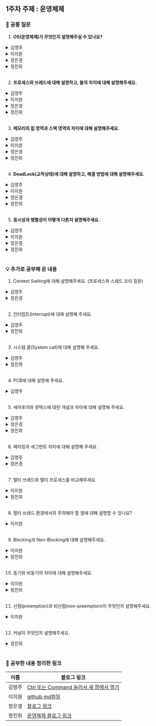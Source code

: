 ## 1주차 주제 : 운영체제

### 🎨 공통 질문 

1. **OS(운영체제)가 무엇인지 설명해주실 수 있나요?**

<details>
  <summary>김영주</summary>

  > 운영체제란 <u>하드웨어</u>를 사용하기 쉽게 만들어주는 인터페이스입니다. 사용자가 <u>효율적</u>으로 쓸 수 있게 <u>관리</u>해줍니다.

</details>

<details>
  <summary>이지원</summary>
  
  > 운영체제(OS, Operating System) : 컴퓨터 시스템의 핵심 소프트웨어로, 컴퓨터 하드웨어와 응용 프로그램 간의 상호작용을 관리하고 제어하는 역할
> 
</details>

<details>
  <summary>정은경</summary>
  
  > 운영체제는 사용자가 컴퓨터를 편리하고 효과적으로 사용할 수 있도록 환경을 제공하는 시스템 소프트웨어라고 할 수 있습니다.

</details>

<details>
  <summary>정진희</summary>
  
  > 운영체제(OS, Operating System)는 컴퓨터 시스템의 핵심 소프트웨어로 컴퓨터 하드웨어 자원을 관리하고, 사용자와 하드웨어 간의 상호 작용을 중재하고 제어하는 역할을 합니다.
</details>


</br>

2. **프로세스와 쓰레드에 대해 설명하고, 둘의 차이에 대해 설명해주세요.**

<details>
  <summary>김영주</summary>

  > <b>프로세스</b>란 <u>운영체제</u>로부터 자원을 할당받은 작업의 단위입니다. 운영 체제에서 각 개별로 <u>Code, Data, Stack, Heap</u>의 형식으로 할당 받습니다.</br></br> <b>스레드</b>란 <u>프로세스</u>가 할당받은 자원을 이용하는 실행 흐름의 단위입니다. 스레드는 <u>Stack</u>은 개별로 할당 받고, <u>Code, Data, Heap</u>은 자원을 공유합니다.

</br>

**✅ 해당 파트는 추가 질문이 들어오면 답할 예상 답안입니다.** 

> <b>멀티 프로세스</b>란 <u>하나의 프로그램</U>을 <u>여러 개의 프로세스로 구성</u>하여 각 프로세스가 <b>병렬적으로 작업을 수행</b>합니다. </br></br> <b>장점</b>으로는 안전성이 있고, <b>단점</b>으로는 각각 독립된 메모리 영역을 갖고 있어 <u>작업량이 많을수록 오버헤드가 발생</u>합니다. <u>Context Switching으로 인한 성능 저하도 발생</u>할 수 있습니다.

> <b>멀티 스레드</b>란 <u>하나의 응용 프로그램</u>에서 <u>여러 스레드를 구성</u>해 각 스레드가 <b>하나의 작업을 처리</b>하는 것입니다.</br></br>
<b>장점</b>으로는 독립적인 프로세스에 비해 공유 메모리만큼 시간, 자원 손실이 감소하고, 전역 변수와 정적 변수에 대한 자료 공유가 가능합니다.
<b>단점</b>으로는 안정성 문제, <b>하나의 스레드가 데이터 공간을 망가트리면, 모든 스레드가 작동 불능 상태가 됩니다.</b>
 
</details>

<details>
  <summary>이지원</summary>
  
  **프로세스**는 독립적인 실행 단위로, 메인 메모리(주기억장치)에 적재되어 실행되는 프로그램을 의미하고, **쓰레드**는 프로세스 내에서 실행되는 작은 실행 단위입니다.

프로세스는 메모리 영역을 다른 프로세스와 공유하지 않기 때문에 한 프로세스에서 오류가 생기더라도 다른 프로세스에 영향을 주지 않습니다.

반면 쓰레드는 메모리 영역을 공유하기 때문에 한 쓰레드에서 오류가 생기면 나머지 프로세스 내의 쓰레드에 영향을 줄 수 있습니다.
</details>

<details>
  <summary>정은경</summary>
  
  > 프로세스는 프로그램을 메모리 상에서 실행 중인 독립적인 작업 단위입니다. 스레드는 프로세스 안에서 실행되는 여러 흐름 단위입니다. </br>
  따라서 프로세스는 프로그램의 실행 단위이고 스레드는 프로세스 내부의 실행 흐름 단위입니다.
> 
</details>

<details>
  <summary>정진희</summary>
  
  > 프로세스는 실행되어 작업 중인 프로그램을 의미합니다. </br> 메모리에 적제되어 CPU 자원을 할당받아 프로그램이 독립적으로 실행되고 있는 상태입니다.

  > 스레드는 프로세스 내에서 실행되는 **작업 단위**를 의미합니다. </br> 하나의 프로세스는 여러 스레드를 가질 수 있으며, 프로세스 내에서 각각 Stack만 따로 할당받고 Code, Data, Heap 영역은 공유합니다.
</details>

</br>

3. **메모리의 힙 영역과 스택 영역의 차이에 대해 설명해주세요.**

<details>
  <summary>김영주</summary>

> <b>HEAP 영역</b>은 <b>프로그래머가 자율적으로 메모리 크기를 할당</b>할 수 있는 영역입니다. 또한, 힙은 할당된 영역을 반납해줘야 하므로 <u>동적할당 영역</u>에 속합니다. 

> <b>STACK 영역</b>은 <b>지역변수가 할당되는 영역</b>으로 함수가 호출되면 할당되었습니다. <u>함수의 종료시 반납되는 영역</u>입니다.

</br>

**➕ HEAP과 STACK 영역 설명 추가로 덧붙일 수 있는 내용**

> HEAP 영역은 런타임 시 크기가 결정되며, 크기가 제한되어 있지 않습니다. 주소 할당은 낮은 주소에서 높은 주소로 채워집니다. </br></br> STACK 영역은 컴파일 시 크기가 결정됩니다. 주소 할당은 높은 주소에서 낮은 주소로 할당됩니다. 힙에 비해 빠르고, 종료에 따라 소멸되므로 별다른 관리가 필요 없습니다.

>메모리의 위쪽에 위치할수록 낮은 주소입니다. 

</details>

<details>
  <summary>이지원</summary>
  
  **힙 영역**은 프로그래머가 직접 공간을 할당, 해제하는 메모리 공간, new 연산자로 생성된 객체(동적으로 생성된 변수)가 저장되는 공간, 낮은 주소에서 높은 주소로 메모리 할당됨

**스택 영역**은 프로그램이 자동으로 사용하는 임시 메모리 영역, 지역 변수와 매개 변수가 함수 호출 시 저장되고, 함수 호출이 완료되면 메모리가 해제됨, 높은 주소에서 낮은 주소로 메모리 할당됨
</details>

<details>
  <summary>정은경</summary>

  > 힙과 스택은 컴파일 시 메모리가 할당되었다가 반납되는 영역입니다. </br>
  힙에는 동적으로 생성된 변수가 저장되고, 따로 크기가 제한되지 않습니다. 직접 생성된 변수가 저장되기에 직접 변수를 제거해주며 관리해줘야 합니다. </br>
  스택에는 지역변수, 매개변수가 저장됩니다. 힙과 달리 크기가 제한되어 있고, 함수가 종료되면 자동으로 소멸하기 때문에 따로 관리해줄 필요는 없습니다.
</details>

<details>
  <summary>정진희</summary>

> 스택 영역은 함수의 호출과 관련된 **지역 변수와 매개 변수가 저장되는 영역**입니다. </br>
컴파일 타임에 크기가 결정되며 함수의 호출로 할당되고, 호출이 완료되면 소멸합니다. </br>
메모리 관리(할당과 해제)가 자동으로 이루어지기에, 개발자가 별도로 관리하지 않아도 됩니다.</br>

> 힙 영역은 사용자가 직접 관리할 수 있는 메모리 영역으로 **동적 메모리 할당**이 이루어집니다.</br>
사용자에 의해 메모리 공간이 런타임에 동적으로 할당되고 해제됩니다.</br>
메모리 할당과 해제가 스택보다 복잡하고 느리며 개발자가 직접 메모리를 할당하고, 해제해야 합니다.
</details>

</br>

4. **DeadLock(교착상태)에 대해 설명하고, 해결 방법에 대해 설명해주세요.**

<details>
  <summary>김영주</summary>
  
> <b>데드락</b>이란 <u>두 개 이상의 프로세스나 스레드가 서로 자원을 얻지 못해서 다음 처리를 하지 못하는 상태 시스템적으로 한정된 자원을 여러 곳에서 사용하려고 할 때 발생</u>합니다. <b>무한히 다음 자원을 기다리게 되는 상태</b>를 말합니다.


> 데드락이 일어나는 경우에는 4가지의 발생 조건이 있습니다. </br></br>
• <b>상호 배제(Mutual exclusion) :</b> 자원은 한번에 한 프로세스만 사용할 수 있다.
</br>• <b>점유 대기(Hold and wait) :</b> 최소한 하나의 자원을 점유하고 있으면서 다른 프로세스에 할당되어 사용하고 있는 자원을 추가로 점유하기 위해 대기하는 프로세스가 존재해야 한다.
</br><b>• 비선점(No preemption) :</b> 다른 프로세스에 할당된 자원은 사용이 끝날 때까지 강제로 빼앗을 수 없다.
</br>• <b>순환 대기(Circular wait) :</b> 프로세스의 집합에서 순환 형태로 자원을 대기하고 있어야 한다. 

> 데드락을 예방과 회피하는 방법에는 3가지의 주된 방법이 있습니다.
</br></br>• <b>예방(prevention) :</b> 교착 상태 발생 조건 중 하나를 제거하면서 해결한다 (자원 낭비 엄청 심함)
</br>• <b>회피(avoidance) :</b> 교착 상태 발생 시 피해나가는 방법
</br>• <b>회복(Recovery) :</b> 교착 상태 일으킨 프로세스를 종료하거나, 할당된 자원을 해제시켜 회복시키는 방법

</details>

<details>
  <summary>이지원</summary>
  
  DeadLock(교착상태)은 두 개 이상의 프로세스나 쓰레드가 서로의 작업을 대기하며 무한히 진행하지 못하는 상태

DeadLock 발생 조건은 4가지 : 상호 배제, 점유 대기, 비선점, 순환 대기

- 상호 배제 : 한 자원에 여러 프로세스가 동시에 접근할 수 없다.
- 점유 대기 : 하나의 자원을 소유한 상태에서 다른 자원을 기다린다.
- 비선점 : 프로세스가 어떤 자원의 사용을 끝낼 때까지 프로세스의 자원을 뺏을 수 없다.
- 순환 대기 : 각 프로세스가 순환적으로 다음 프로세스가 요구하는 자원을 갖고 있다.

DeadLock 해결 방법 3가지 : 예방, 회피, 회복

- 예방 : 데드락의 발생조건 4가지 중 하나라도 발생하지 않게 하는 것, 자원 낭비가 심하다는 단점
- 회피 : 데드락 발생 가능성을 인정하면서도 적절하게 회피하는 방식
- 회복 : 시스템의 자원 할당 상태를 갖고 데드락이 발생했는지 여부를 탐색 후, 탐지했다면 데드락을 회복
</details>

<details>
  <summary>정은경</summary>

  > 두 개 이상의 작업이 서로 상대방의 작업이 끝나기만을 기다리고 있기 때문에 결과적으로 아무것도 완료되지 못한 상태입니다.
> 멀티 프로세스나 멀티 쓰레드 환경에서 여러 프로세스들이 한정된 자원을 사용하기 때문에 발생하곤 합니다.
</details>

<details>
  <summary>정진희</summary>
  
  > 교착 상태는 두 개 이상의 프로세스가 서로 자원을 기다리며 무한히 대기 상태에 빠지는 상황입니다.</br>
경쟁 상태에서 여러 프로세스가 자원을 확보하려 하기 때문에, 교착 상태로 이어질 수 있습니다.
</details>

</br>

5. **동시성과 병렬성이 어떻게 다른지 설명해주세요.**

<details>
  <summary>김영주</summary>

> <b>동시성</b>이란 <b>주기억장치에 여러 프로세스를 적재해서 Context Switching을 통해 동시에 실행되는 것 처럼 보이게 하는 것을 의미</b>합니다. <u>싱글 코어에서 멀티스레드를 동작시키기 위한 방식</u>입니다.

> <b>병렬성</b>이란 <b>실제로 동시에 여러 프로세스를 병렬적으로 실행하는 방식</b>입니다. 병렬적으로 실행하기 위해서는 <u>CPU가 멀티코어</u>여야 합니다. 

</details>

<details>
  <summary>이지원</summary>
  
  동시성 : 하나의 시스템이 여러 작업을 동시에 처리하는 것처럼 보이게 하는 것, 실제로는 동시에 실행되는 것이 아니라 한번의 하나의 작업만 처리해 번갈아 실행하는 것

병렬성 : 여러 작업을 실제로 동시에 처리하는 것

동시성은 싱글 코어에서 멀티 쓰레드를 동작 시키는 방식이고, 병렬성은 멀티 코어에서 멀티 쓰레드를 동작시키는 방식
</details>

<details>
  <summary>정은경</summary>
  <!-- 내용 -->
</details>

<details>
  <summary>정진희</summary>

  > 동시성은 **논리적인 개념**으로, 작업들이 동시에 실행되는 것처럼 보이게하는 것입니다.
</br> 병렬성은 **물리적인 개념**으로, 작업들이 실제로 동시에 실행되는 것입니다.
</details>
  
</br>

### 💡 추가로 공부해 온 내용
1. Context Switing에 대해 설명해주세요. (프로세스와 스레드 꼬리 질문)

<details>
  <summary>김영주</summary>

  > <b>Context Switching</b>이란 <b>프로세스의 상태 정보를 저장하고 복원하는 일련의 과정</b>입니다. 프로세스는 각 독립된 메모리 영역을 할당받아 사용되므로, 캐시 메모리 초기화와 같은 무거운 작업이 진행되었을 때 오버헤드가 발생할 문제가 존재합니다.
</details>

<details>
  <summary>정은경</summary>
  
  > 여러 프로세스를 처리해야 하는 상황에서 현재 진행 중인 프로세스나 스레드의 상태를 pcb에 저장하고, 다음에 진행할 프로세스나 스레드의 상태값을 읽어 레지스터에 적재하는 과정입니다.
> 즉, 프로세스의 상태 정보를 저장하고 복원하는 일련의 과정입니다.
</details>

</br>

2. 인터럽트(Interrupt)에 대해 설명해 주세요.

<details>
  <summary>김영주</summary>
  
  > <b>Interrupt(인터럽트)</b>란 <b>프로그램을 실행하고 있는 도중에 입출력 요청 혹은 예외 상황을 처리해야 하면 실행하던 프로그램을 멈추고 CPU가 해당 작업을 처리하도록 하는 것을 의미</b>합니다.

</details>

<details>
  <summary>정진희</summary>
  
  > 인터럽트는 컴퓨터 시스템에서 현재 실행 중인 작업을 잠시 중단하고, 중요한 작업을 우선적으로 처리할 수 있도록 하는 신호입니다.
</details>


</br>

3. 시스템 콜(System call)에 대해 설명해 주세요.

<details>
  <summary>김영주</summary>
  
  > <b>시스템 콜(System call)</b>이란 <b>fork( ), exec( ), wait( )와 같은 것들은 Process 생성과 제어를 위한 것</b>입니다. <b>사용자나 응용프로그램이 커널에서 제공하는 기능을 사용하기 위한 인터페이스</b>입니다.

</details>

<details>
  <summary>정진희</summary>
  
  > 시스템 호출은 **응용 프로그램이 운영체제의 커널 기능을 사용하기 위해 호출하는 인터페이스**입니다. </br>
커널은 자원에 대한 직접 접근을 차단하기 때문에 자원을 이용하기 위한 시스템 호출이라는 인터페이스를 필요로 합니다.
</details>

</br>

4. PCB에 대해 설명해 주세요.
<details>
  <summary>김영주</summary>
  
> <b>PCB(Process Control Block)</b>란 <u>프로세스 메타데이터들을 저장해 놓는 곳이며, 한 PCB 안에는 한 프로세스의 정보가 담깁니다.</u> 한마디로 <b>프로세스를 관리하기 위한 정보를 포함하는 OS 커널의 자료 구조</b>입니다.

**➕ PCB 설명 추가로 덧붙일 수 있는 내용**

> <u>프로세스는 CPU를 할당받아 작업을 처리하다가, CPU를 선점 당하게 되면 진행 중이던 작업 내용을 PCB에 저장하고 CPU를 반환합니다. 이후에 다시 CPU를 할당받으면 PCB로 부터 진행이 끊겼던 부분에서 다시 작업을 실행합니다</u> 프로세스 식별자, 상태, PC(프로그램 카운터, 다음 실행할 명령의 주소 가르킴), 메모리 관리 정보 등을 가지고 있습니다.

</details>

</br>

5. 세마포어와 뮤텍스에 대한 개념과 차이에 대해 설명해 주세요.
<details>
  <summary>김영주</summary>
  
> <b>세마포어</b>란 <b>멀티프로그래밍 환경에서 공유 자원에 대한 접근을 제한하는 방법</b>입니다. <u>1개만 접근 가능하므로 반드시 락을 획득한 프로세스가 락을 해제</u>해야 합니다.

> <b>뮤텍스</b>란 <b>임계 구역을 가진 스레드들의 실행시간이 서로 겹치지 않고 각각 단독으로 실행되게 하는 기술</b>입니다. <u>현재 수행중인 프로세스가 아닌 다른 프로세스가 세마포어를 해제</u>할 수 있습니다.

> 이진 세마포어는 뮤텍스와 동일하다고 볼 수 있습니다. 이진 세마포어가 아닌 나머지 세마포어를 카운팅 세마포어라고 부릅니다.

> 세마포어와 뮤텍스의 차이점은 <b>세마포어는 공유 자원에 세마포어의 변수만큼 프로세스(or 쓰레드)가 접근할 수 있습니다.</b> 반면에 뮤텍스는 <b>오직 1개만의 프로세스(or 쓰레드)만 접근이 가능</b>합니다.

</details>

<details>
  <summary>정은경</summary>
  
> 멀티프로그래밍 환경에서 공유 자원에 대한 접근을 제한하는 방법입니다. 여러 개의 프로세스가 접근 가능한 공유자원을 관리하는 방식으로 뮤텍스가 될 수도 있습니다. 그리고 다른 프로세스가 세마포어를 해제할 수도 있습니다.

> 임계 구역을 가진 스레드들의 실행 시간이 서로 겹치지 않고 각각 단독으로 실행되게 하는 기술입니다. 한 번에 하나의 프로세스만 접근 가능하도록 공유 자원을 관리하는 방식입니다. 락을 획득한 프로세스만 락을 반환하도록 합니다.

</details>

<details>
  <summary>정진희</summary>

> 뮤텍스는 상호 배제(Mutual Exclusion)를 구현하기 위한 기법으로, 특정 스레드가 자원을 사용하는 동안 다른 스레드의 접근을 막으며, Lock과 Unlock을 통해 자원의 안전한 사용을 보장합니다.

> 세마포어는 공유 자원에 대한 동시 접근을 제어하기 위한 기법으로, 최대 허용치만큼의 스레드가 동시에 공유 자원에 접근할 수 있도록 제한합니다. </br> 이진 세마포어(Binary Semaphore)는 뮤텍스처럼 동작합니다.

</details>

</br>

6. 페이징과 세그먼트 차이에 대해 설명해 주세요.
<details>
  <summary>김영주</summary>

> <b>페이징</b>이란 <b>고정 크기</b>이며, 메모리는 해당 페이지와 <u>동일한 크기의 프레임으로 분리</u>해서 <u>메인 메모리에 불연속적으로 저장하는 방식</u>입니다. <u>'내부단편화'</u>가 발생할 수 있습니다.

> <b>세그먼테이션</b>이란 <b>가변 크기</b>이며, <u>세그먼트로 분리하고 메모리에 적재</u>합니다. 주로 <u><b>논리적인 블록단위</b> 세그먼트로 Code, Data, Stack & Heap으로 분리</u>할 수 있습니다. 세그멘테이션 역시 <u>'외부 단편화'</u>가 발생합니다. 

</details>

<details>
  <summary>정은경</summary>

> 페이징은 외부 다편화와 압축 작업을 해소하기 위해 논리메모리라는 페이지를 사용한 방식입니다. 즉, 하나의 프로세스가 사용하는 메모리 공간이 연속적이어야 한다는 제약을 없애는 방식입니다. 내부 단편화 문제가 발생할 수도 있습니다.

> 세그멘테이션은 가변적인 크기의 논리적 단위인 세그멘크로 분할하는 방식입니다. 세그먼트 테이블에는 각 세그먼트의 물리주소와 세그먼트의 길이를 저장합니다. 외부 단편화 문제가 발생할 수도 있습니다.

</details>

</br>

7. 멀티 쓰레드와 멀티 프로세스를 비교해주세요.
<details>
  <summary>이지원</summary>

멀티 쓰레드 : 하나의 프로세스를 여러 개의 쓰레드로 구성해 자원을 공유하면서 작업을 수행하는 것

멀티 프로세스 : 하나의 프로그램을 여러개의 프로세스로 구성해 프로세스가 병렬적으로 작업을 수행하는 것

멀티 쓰레드는 멀티 프로세스보다 적은 메모리 공간을 차지하고 문맥 전환이 빠르다는 장점이 있지만, 하나의 쓰레드에 문제가 생기면 전체 쓰레드가 영향을 받는다는 점과 동기화 문제가 있음

멀티 프로세스는 하나의 프로세스가 죽어도 다른 프로세스에 영향을 끼치지 않고 계속 실행된다는 장점이 있지만, 멀티 쓰레드보다 많은 메모리 공간과 CPU 시간을 차지한다는 단점이 있음
</details>

<details>
  <summary>정진희</summary>

> 멀티 프로세스는 하나의 응용 프로그램을 여러 개의 프로세스로 구성하여 각 프로세스가 하나의 작업을 처리하도록 하는 것입니다.

> 멀티 스레드는 하나의 응용프로그램을 여러 개의 스레드로 구성하고 각 스레드가 하나의 작업을 처리하도록 하는 것입니다.

</details>

</br>

8. 멀티 쓰레드 환경에서의 주의해야 할 점에 대해 설명할 수 있나요?
<details>
  <summary>이지원</summary>
  
다수의 쓰레드가 공유 데이터에 동시에 접근하는 경우 상호 배제 또는 동기화 기법을 통해 동시성 문제 또는 교착 상태가 발생하지 않도록 주의

- 동기화 기법 : 한 쓰레드가 진행 중인 작업을 다른 쓰레드가 간섭하지 못하도록 막는 것
</details>

</br>

9. Blocking과 Non-Blocking에 대해 설명해주세요.
<details>
  <summary>이지원</summary>
  
Blocking : A 함수가 B 함수를 호출할 때, B 함수가 자신의 작업이 종료되기 전까지 A 함수에게 제어권을 돌려주지 않는 것, B 함수가 종료될 때까지 A 함수는 다른 일을 수행할 수 없음

Non-Blocking : A 함수가 B 함수를 호출할 때, 제어권은 A 함수가 그대로 가지고 있는 것, A 함수는 계속 제어권을 가지고 있기 때문에 B 함수를 호출한 이후에도 다른 일 수행 가능
</details>

<details>
  <summary>정진희</summary>

A함수가 B함수를 호출한다고 가정할 때

> Blocking은 호출한 A함수가 B함수에게 제어권을 넘겨주게 되어 B함수의 작업이 종료되긴 전까지 대기합니다. </br>
B함수가 작업을 완료하기 전까지 다른 작업을 수행할 수 없습니다.

> Non-Blocking은 A함수가 B함수를 호출해도 제어권은 그대로 가지고 있고, B함수를 실행하는 것입니다. </br>
제어권을 가지고 있기에 B함수를 호출해도 A함수는 자신의 코드를 실행할 수 있습니다.

</details>

</br>

10. 동기와 비동기의 차이에 대해 설명해주세요.
<details>
  <summary>이지원</summary>
  
동기 : 동시에 일어난다는 뜻으로, 요청과 그 결과가 동시에 일어난다는 약속

비동기 : 동시에 일어나지 않음을 의미하며, 요청과 결과가 동시에 일어나지 않을 것이라는 약속

동기는 요청을 하면 시간이 얼마가 걸리든지 요청한 자리에서 결과가 주어져야 하므로 설계가 간단하지만 결과가 주어질 때까지 아무것도 못하고 대기해야 함

비동기는 동기보다 복잡한 방식이지만, 그 시간동안 다른 작업이 가능하므로 자원을 효율적으로 사용할 수 있음
</details>

<details>
  <summary>정진희</summary>

> 동기는 **요청한 작업에 대한 완료 여부를 신경 쓰며 일을 처리하는 방식**으로 작업이 순차적으로 처리되며 순서가 보장됩니다.

> 비동기는 **요청한 작업의 완료 여부에 상관없이 다음 작업을 수행**하기에 순서가 보장되지 않을 수 있고, 병렬적으로 작업을 진행할 수 있습니다.

</details>

</br>

11. 선점(preemption)과 비선점(non-preemption)이 무엇인지 설명해주세요.
<details>
  <summary>이지원</summary>
  
선점 방식은 하나의 프로세스가 다른 프로세스 대신 CPU를 차지할 수 있음

비선점 방식은 하나의 프로세스가 끝나지 않으면 다른 프로세스는 CPU를 사용할 수 없음
</details>

</br>

12. 커널이 무엇인지 설명해주세요.
<details>
  <summary>정진희</summary>
  
> **메모리에 항상 상주하는 운영체제의 핵심 부분**을 커널(Kernel)이라고 합니다. </br>
커널은 프로세스 관리, 메모리 관리, 저장장치 관리와 같은 핵심적인 기능을 담당합니다.
</details>

</br>

### 💫 공부한 내용 정리한 링크
| 이름 | 블로그 링크 |
|------|--------------|
|김영주|<a href="https://kimeyou.tistory.com/124" target="_blank">Ctrl 또는 Command 눌러서 새 창에서 열기</a>|
|이지원|<a href="OS_jiwon_1028.md" target="_blank">github md파일</a>|
|정은경|<a href="https://velog.io/@jeg1124/series/%EC%9A%B4%EC%98%81%EC%B2%B4%EC%A0%9C" target="_blank">블로그 링크</a>|
|정진희|<a href="https://velog.io/@jjh0526/series/%EB%B0%B1%EC%97%94%EB%93%9C-%EA%B0%9C%EB%B0%9C%EC%9E%90-%EA%B8%B0%EC%88%A0-%EB%A9%B4%EC%A0%91-%EB%8C%80%EB%B9%84-%EC%9A%B4%EC%98%81%EC%B2%B4%EC%A0%9C" target="_blank">운영체제 블로그 링크</a>|
